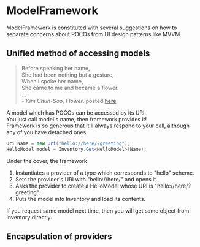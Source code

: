 # ModelFramework
ModelFramework is constituted with several suggestions on how to separate concerns about POCOs from UI design patterns like MVVM.   

## Unified method of accessing models

>Before speaking her name,  
 She had been nothing but a gesture,  
 When I spoke her name,  
 She came to me and became a flower.  
 ...   
 *\- Kim Chun-Soo, Flower*. posted [here](https://blog.naver.com/elguapo81/20170048417)
 
A model which has POCOs can be accessed by its URI.  
You just call model's name, then framework provides it!  
Framework is so generous that it'll always respond to your call, although any of you have detached ones.  

```c#
Uri Name = new Uri("hello://here/?greeting");
HelloModel model = Inventory.Get<HelloModel>(Name);
```

Under the cover, the framework
1. Instantiates a provider of a type which corresponds to "hello" scheme.
2. Sets the provider's URI with "hello://here/" and opens it.
3. Asks the provider to create a HelloModel whose URI is "hello://here/?greeting".
4. Puts the model into Inventory and load its contents.

If you request same model next time, then you will get same object from Inventory directly.

## Encapsulation of providers

